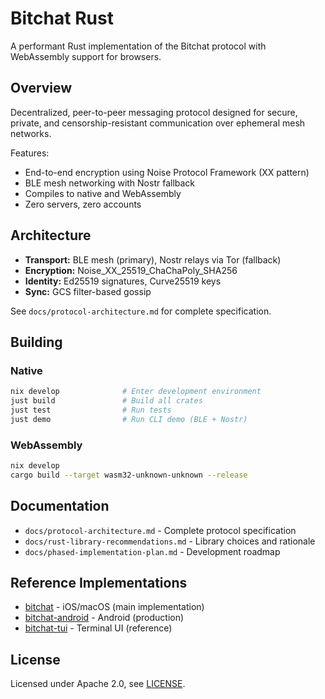 # Bitchat Rust

A performant Rust implementation of the Bitchat protocol with WebAssembly support for browsers.

## Overview

Decentralized, peer-to-peer messaging protocol designed for secure, private, and censorship-resistant communication over ephemeral mesh networks.

Features:
- End-to-end encryption using Noise Protocol Framework (XX pattern)
- BLE mesh networking with Nostr fallback
- Compiles to native and WebAssembly
- Zero servers, zero accounts

## Architecture

- **Transport:** BLE mesh (primary), Nostr relays via Tor (fallback)
- **Encryption:** Noise_XX_25519_ChaChaPoly_SHA256
- **Identity:** Ed25519 signatures, Curve25519 keys
- **Sync:** GCS filter-based gossip

See `docs/protocol-architecture.md` for complete specification.

## Building

### Native
```bash
nix develop              # Enter development environment
just build               # Build all crates
just test                # Run tests
just demo                # Run CLI demo (BLE + Nostr)
```

### WebAssembly
```bash
nix develop
cargo build --target wasm32-unknown-unknown --release
```

## Documentation

- `docs/protocol-architecture.md` - Complete protocol specification
- `docs/rust-library-recommendations.md` - Library choices and rationale
- `docs/phased-implementation-plan.md` - Development roadmap

## Reference Implementations

- [bitchat](https://github.com/bitchat-dev/bitchat) - iOS/macOS (main implementation)
- [bitchat-android](https://github.com/bitchat-dev/bitchat-android) - Android (production)
- [bitchat-tui](https://github.com/bitchat-dev/bitchat-tui) - Terminal UI (reference)

## License

Licensed under Apache 2.0, see [LICENSE](LICENSE).
